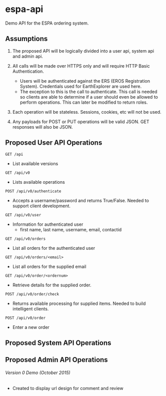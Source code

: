 # espa-api
Demo API for the ESPA ordering system.

## Assumptions
1. The proposed API will be logically divided into a user api, system api and admin api.

2. All calls will be made over HTTPS only and will require HTTP Basic Authentication.
    * Users will be authenticated against the ERS (EROS Registration System).  Credentials used for EarthExplorer are used here.
    * The exception to this is the call to authenticate.  This call is needed so clients are able to determine if a user should even be allowed to perform operations.  This can later be modified to return roles.

3. Each operation will be stateless.  Sessions, cookies, etc will not be used.

4. Any payloads for POST or PUT operations will be valid JSON.  GET responses will also be JSON.


## Proposed User API Operations

```GET /api```
* List available versions

```GET /api/v0```
* Lists available operations

```POST /api/v0/authenticate```
* Accepts a username/password and returns True/False.  Needed to support client development.

```GET /api/v0/user```
* Information for authenticated user
    * first name, last name, username, email, contactid

```GET /api/v0/orders```
* List all orders for the authenticated user

```GET /api/v0/orders/<email>```
* List all orders for the supplied email 

```GET /api/v0/order/<ordernum>```
* Retrieve details for the supplied order.

```POST /api/v0/order/check```
* Returns available processing for supplied items.  Needed to build intelligent clients.

```POST /api/v0/order```
* Enter a new order 


## Proposed System API Operations


## Proposed Admin API Operations


###### Version 0 Demo (October 2015)
* Created to display url design for comment and review 

